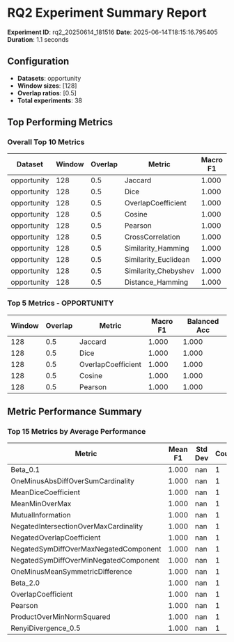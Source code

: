 # RQ2 Experiment Summary Report

**Experiment ID**: rq2_20250614_181516
**Date**: 2025-06-14T18:15:16.795405
**Duration**: 1.1 seconds

## Configuration

- **Datasets**: opportunity
- **Window sizes**: [128]
- **Overlap ratios**: [0.5]
- **Total experiments**: 38

## Top Performing Metrics

### Overall Top 10 Metrics

| Dataset | Window | Overlap | Metric | Macro F1 | Balanced Acc |
|---------|--------|---------|--------|----------|-------------|
| opportunity | 128 | 0.5 | Jaccard | 1.000 | 1.000 |
| opportunity | 128 | 0.5 | Dice | 1.000 | 1.000 |
| opportunity | 128 | 0.5 | OverlapCoefficient | 1.000 | 1.000 |
| opportunity | 128 | 0.5 | Cosine | 1.000 | 1.000 |
| opportunity | 128 | 0.5 | Pearson | 1.000 | 1.000 |
| opportunity | 128 | 0.5 | CrossCorrelation | 1.000 | 1.000 |
| opportunity | 128 | 0.5 | Similarity_Hamming | 1.000 | 1.000 |
| opportunity | 128 | 0.5 | Similarity_Euclidean | 1.000 | 1.000 |
| opportunity | 128 | 0.5 | Similarity_Chebyshev | 1.000 | 1.000 |
| opportunity | 128 | 0.5 | Distance_Hamming | 1.000 | 1.000 |

### Top 5 Metrics - OPPORTUNITY

| Window | Overlap | Metric | Macro F1 | Balanced Acc |
|--------|---------|--------|----------|-------------|
| 128 | 0.5 | Jaccard | 1.000 | 1.000 |
| 128 | 0.5 | Dice | 1.000 | 1.000 |
| 128 | 0.5 | OverlapCoefficient | 1.000 | 1.000 |
| 128 | 0.5 | Cosine | 1.000 | 1.000 |
| 128 | 0.5 | Pearson | 1.000 | 1.000 |

## Metric Performance Summary

### Top 15 Metrics by Average Performance

| Metric | Mean F1 | Std Dev | Count |
|--------|---------|---------|-------|
| Beta_0.1 | 1.000 | nan | 1 |
| OneMinusAbsDiffOverSumCardinality | 1.000 | nan | 1 |
| MeanDiceCoefficient | 1.000 | nan | 1 |
| MeanMinOverMax | 1.000 | nan | 1 |
| MutualInformation | 1.000 | nan | 1 |
| NegatedIntersectionOverMaxCardinality | 1.000 | nan | 1 |
| NegatedOverlapCoefficient | 1.000 | nan | 1 |
| NegatedSymDiffOverMaxNegatedComponent | 1.000 | nan | 1 |
| NegatedSymDiffOverMinNegatedComponent | 1.000 | nan | 1 |
| OneMinusMeanSymmetricDifference | 1.000 | nan | 1 |
| Beta_2.0 | 1.000 | nan | 1 |
| OverlapCoefficient | 1.000 | nan | 1 |
| Pearson | 1.000 | nan | 1 |
| ProductOverMinNormSquared | 1.000 | nan | 1 |
| RenyiDivergence_0.5 | 1.000 | nan | 1 |
